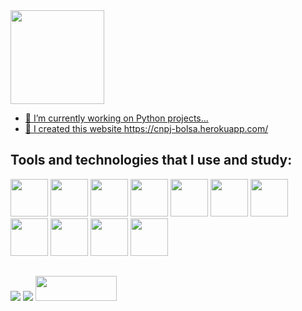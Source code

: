 <div align="left">
  <a href="https://github.com/FelipeBMoura">
  <img height="150em" src="https://github-readme-stats.vercel.app/api?username=FelipeBMoura&show_icons=true&theme=github_dark&include_all_commits=true&count_private=true"/>
<!-- <img height="150em" src="https://github-readme-stats.vercel.app/api/top-langs/?username=FelipeBMoura&layout=compact&langs_count=7&theme=github_dark"/> -->
</div>


- 🔭 I’m currently working on Python projects...
- 🔗 I created this website https://cnpj-bolsa.herokuapp.com/

## Tools and technologies that I use and study:
   
  <img src="https://cdn.jsdelivr.net/gh/devicons/devicon/icons/python/python-original-wordmark.svg" width="60" height="60"/> <img src="https://cdn.jsdelivr.net/gh/devicons/devicon/icons/git/git-plain-wordmark.svg" width="60" height="60"/> <img src="https://cdn.jsdelivr.net/gh/devicons/devicon/icons/github/github-original-wordmark.svg" width="60" height="60"/> <img src="https://www.vectorlogo.zone/logos/visualstudio_code/visualstudio_code-icon.svg" width="60" height="60"/> <img src="https://cdn.jsdelivr.net/gh/devicons/devicon/icons/mongodb/mongodb-original-wordmark.svg" width="60" height="60"/> <img src="https://cdn.jsdelivr.net/gh/devicons/devicon/icons/html5/html5-original-wordmark.svg" width="60" height="60"/> <img src="https://cdn.jsdelivr.net/gh/devicons/devicon/icons/pandas/pandas-original-wordmark.svg" width="60" height="60"/> <img src="https://cdn.jsdelivr.net/gh/devicons/devicon/icons/numpy/numpy-original.svg" width="60" height="60"/> <img src="https://cdn.jsdelivr.net/gh/devicons/devicon/icons/mysql/mysql-original-wordmark.svg" width="60" height="60"/> <img 
src="https://www.vectorlogo.zone/logos/plot_ly/plot_ly-official.svg" width="60" height="60"/> <img
src="https://cdn.worldvectorlogo.com/logos/django.svg" width="60" height="60"/>
  
##
  
<a href = "mailto:fittato@gmail.com"><img src="https://img.shields.io/badge/-Gmail-%23333?style=for-the-badge&logo=gmail&logoColor=red" target="_blank"></a>
<a href="https://www.linkedin.com/in/felipe-b-moura/" target="_blank"><img src="https://img.shields.io/badge/-LinkedIn-%230077B5?style=for-the-badge&logo=linkedin&logoColor=white" target="_blank"></a>
<a href="https://www.hackerrank.com/FelipeBmoura" target="_blank"><img src="https://www.hackerrank.com/wp-content/uploads/2018/08/hackerrank_logo.png" width="130" height="40"></a> 
          
          
          
          
          
          

